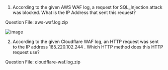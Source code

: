 1. According to the given AWS WAF log, a request for SQL_Injection attack was blocked. What is the IP Address that sent this request?

Question File: aws-waf.log.zip

![image](https://github.com/user-attachments/assets/67a9196d-0e9f-45b6-83a8-bcf94023e337)


2. According to the given Cloudflare WAF log, an HTTP request was sent to the IP address 185.220.102.244 . Which HTTP method does this HTTP request use?

Question File: cloudflare-waf.log.zip

